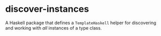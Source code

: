 # discover-instances

A Haskell package that defines a `TemplateHaskell` helper for discovering and working with *all* instances of a type class.

